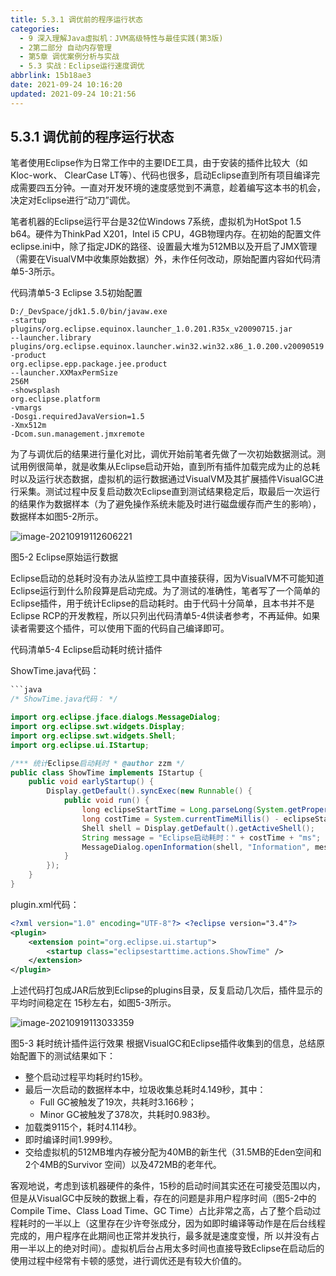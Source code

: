 ```yaml
---
title: 5.3.1 调优前的程序运行状态
categories: 
  - 9 深入理解Java虛拟机：JVM高级特性与最佳实践(第3版)
  - 2第二部分 自动内存管理
  - 第5章 调优案例分析与实战
  - 5.3 实战：Eclipse运行速度调优
abbrlink: 15b18ae3
date: 2021-09-24 10:16:20
updated: 2021-09-24 10:21:56
---
```

## 5.3.1 调优前的程序运行状态
笔者使用Eclipse作为日常工作中的主要IDE工具，由于安装的插件比较大（如Kloc-work、 ClearCase LT等）、代码也很多，启动Eclipse直到所有项目编译完成需要四五分钟。一直对开发环境的速度感觉到不满意，趁着编写这本书的机会，决定对Eclipse进行“动刀”调优。

笔者机器的Eclipse运行平台是32位Windows 7系统，虚拟机为HotSpot 1.5 b64。硬件为ThinkPad X201，Intel i5 CPU，4GB物理内存。在初始的配置文件eclipse.ini中，除了指定JDK的路径、设置最大堆为512MB以及开启了JMX管理（需要在VisualVM中收集原始数据）外，未作任何改动，原始配置内容如代码清单5-3所示。

代码清单5-3 Eclipse 3.5初始配置
```
D:/_DevSpace/jdk1.5.0/bin/javaw.exe 
-startup 
plugins/org.eclipse.equinox.launcher_1.0.201.R35x_v20090715.jar 
--launcher.library 
plugins/org.eclipse.equinox.launcher.win32.win32.x86_1.0.200.v20090519 
-product 
org.eclipse.epp.package.jee.product 
--launcher.XXMaxPermSize 
256M 
-showsplash 
org.eclipse.platform 
-vmargs 
-Dosgi.requiredJavaVersion=1.5 
-Xmx512m 
-Dcom.sun.management.jmxremote
```
为了与调优后的结果进行量化对比，调优开始前笔者先做了一次初始数据测试。测试用例很简单，就是收集从Eclipse启动开始，直到所有插件加载完成为止的总耗时以及运行状态数据，虚拟机的运行数据通过VisualVM及其扩展插件VisualGC进行采集。测试过程中反复启动数次Eclipse直到测试结果稳定后，取最后一次运行的结果作为数据样本（为了避免操作系统未能及时进行磁盘缓存而产生的影响），数据样本如图5-2所示。

![image-20210919112606221](https://gitee.com/XiaoLan223/images/raw/master/Blog/Sum/20210919112606.png)

图5-2 Eclipse原始运行数据 

Eclipse启动的总耗时没有办法从监控工具中直接获得，因为VisualVM不可能知道Eclipse运行到什么阶段算是启动完成。为了测试的准确性，笔者写了一个简单的Eclipse插件，用于统计Eclipse的启动耗时。由于代码十分简单，且本书并不是Eclipse RCP的开发教程，所以只列出代码清单5-4供读者参考，不再延伸。如果读者需要这个插件，可以使用下面的代码自己编译即可。

代码清单5-4 Eclipse启动耗时统计插件

ShowTime.java代码： 
```java
```java
/* ShowTime.java代码： */

import org.eclipse.jface.dialogs.MessageDialog;
import org.eclipse.swt.widgets.Display;
import org.eclipse.swt.widgets.Shell;
import org.eclipse.ui.IStartup;

/*** 统计Eclipse启动耗时 * @author zzm */
public class ShowTime implements IStartup {
    public void earlyStartup() {
        Display.getDefault().syncExec(new Runnable() {
            public void run() {
                long eclipseStartTime = Long.parseLong(System.getProperty("eclipse.startTime"));
                long costTime = System.currentTimeMillis() - eclipseStartTime;
                Shell shell = Display.getDefault().getActiveShell();
                String message = "Eclipse启动耗时：" + costTime + "ms";
                MessageDialog.openInformation(shell, "Information", message);
            }
        });
    }
}
```
plugin.xml代码：
```xml
<?xml version="1.0" encoding="UTF-8"?> <?eclipse version="3.4"?>
<plugin>
    <extension point="org.eclipse.ui.startup">
        <startup class="eclipsestarttime.actions.ShowTime" />
    </extension>
</plugin>
```
上述代码打包成JAR后放到Eclipse的plugins目录，反复启动几次后，插件显示的平均时间稳定在 15秒左右，如图5-3所示。

![image-20210919113033359](https://gitee.com/XiaoLan223/images/raw/master/Blog/Sum/20210919113033.png)

图5-3 耗时统计插件运行效果
根据VisualGC和Eclipse插件收集到的信息，总结原始配置下的测试结果如下：
- 整个启动过程平均耗时约15秒。
- 最后一次启动的数据样本中，垃圾收集总耗时4.149秒，其中：
  - Full GC被触发了19次，共耗时3.166秒；
  - Minor GC被触发了378次，共耗时0.983秒。
- 加载类9115个，耗时4.114秒。
- 即时编译时间1.999秒。
- 交给虚拟机的512MB堆内存被分配为40MB的新生代（31.5MB的Eden空间和2个4MB的Survivor 空间）以及472MB的老年代。

客观地说，考虑到该机器硬件的条件，15秒的启动时间其实还在可接受范围以内，但是从VisualGC中反映的数据上看，存在的问题是非用户程序时间（图5-2中的Compile Time、Class Load Time、GC Time）占比非常之高，占了整个启动过程耗时的一半以上（这里存在少许夸张成分，因为如即时编译等动作是在后台线程完成的，用户程序在此期间也正常并发执行，最多就是速度变慢，所
以并没有占用一半以上的绝对时间）。虚拟机后台占用太多时间也直接导致Eclipse在启动后的使用过程中经常有卡顿的感觉，进行调优还是有较大价值的。

